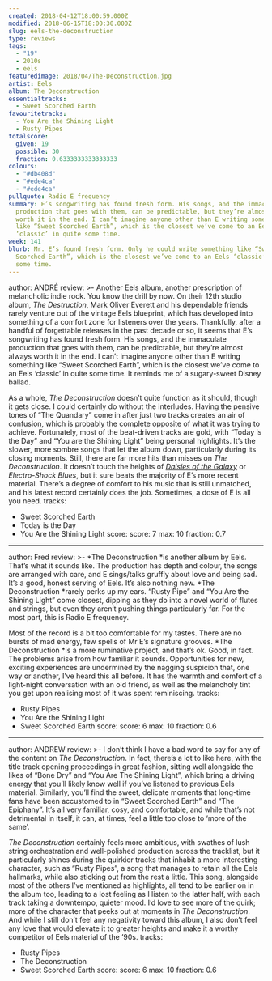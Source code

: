 ```yaml
---
created: 2018-04-12T18:00:59.000Z
modified: 2018-06-15T18:00:30.000Z
slug: eels-the-deconstruction
type: reviews
tags:
  - "19"
  - 2010s
  - eels
featuredimage: 2018/04/The-Deconstruction.jpg
artist: Eels
album: The Deconstruction
essentialtracks:
  - Sweet Scorched Earth
favouritetracks:
  - You Are the Shining Light
  - Rusty Pipes
totalscore:
  given: 19
  possible: 30
  fraction: 0.6333333333333333
colours:
  - "#db408d"
  - "#ede4ca"
  - "#ede4ca"
pullquote: Radio E frequency
summary: E’s songwriting has found fresh form. His songs, and the immaculate
  production that goes with them, can be predictable, but they’re almost always
  worth it in the end. I can’t imagine anyone other than E writing something
  like “Sweet Scorched Earth”, which is the closest we’ve come to an Eels
  ‘classic’ in quite some time.
week: 141
blurb: Mr. E’s found fresh form. Only he could write something like “Sweet
  Scorched Earth”, which is the closest we’ve come to an Eels ‘classic’ in quite
  some time.
---
```

author: ANDRÉ
review: >-
  Another Eels album, another prescription of melancholic indie rock. You know
  the drill by now. On their 12th studio album, *The Destruction*, Mark Oliver
  Everett and his dependable friends rarely venture out of the vintage Eels
  blueprint, which has developed into something of a comfort zone for listeners
  over the years. Thankfully, after a handful of forgettable releases in the
  past decade or so, it seems that E’s songwriting has found fresh form. His
  songs, and the immaculate production that goes with them, can be predictable,
  but they’re almost always worth it in the end. I can’t imagine anyone other
  than E writing something like “Sweet Scorched Earth”, which is the closest
  we’ve come to an Eels ‘classic’ in quite some time. It reminds me of a
  sugary-sweet Disney ballad.

  As a whole, *The Deconstruction* doesn’t quite function as it should, though it gets close. I could certainly do without the interludes. Having the pensive tones of “The Quandary” come in after just two tracks creates an air of confusion, which is probably the complete opposite of what it was trying to achieve. Fortunately, most of the beat-driven tracks are gold, with “Today is the Day” and “You are the Shining Light” being personal highlights. It’s the slower, more sombre songs that let the album down, particularly during its closing moments. Still, there are far more hits than misses on *The Deconstruction*. It doesn’t touch the heights of [*Daisies of the Galaxy*](<https://audioxide.com/reviews/eels-daisies-of-the-galaxy/>) or *Electro-Shock Blues*, but it sure beats the majority of E’s more recent material. There’s a degree of comfort to his music that is still unmatched, and his latest record certainly does the job. Sometimes, a dose of E is all you need.
tracks:
  - Sweet Scorched Earth
  - ­­Today is the Day
  - ­­You Are the Shining Light
score:
  score: 7
  max: 10
  fraction: 0.7
---
author: Fred
review: >-
  *The Deconstruction *is another album by Eels. That’s what it sounds like. The
  production has depth and colour, the songs are arranged with care, and E
  sings/talks gruffly about love and being sad. It’s a good, honest serving of
  Eels. It’s also nothing new. *The Deconstruction *rarely perks up my ears.
  “Rusty Pipe” and “You Are the Shining Light” come closest, dipping as they do
  into a novel world of flutes and strings, but even they aren’t pushing things
  particularly far. For the most part, this is Radio E frequency.

  Most of the record is a bit too comfortable for my tastes. There are no bursts of mad energy, few spells of Mr E’s signature grooves. *The Deconstruction *is a more ruminative project, and that’s ok. Good, in fact. The problems arise from how familiar it sounds. Opportunities for new, exciting experiences are undermined by the nagging suspicion that, one way or another, I’ve heard this all before. It has the warmth and comfort of a light-night conversation with an old friend, as well as the melancholy tint you get upon realising most of it was spent reminiscing.
tracks:
  - Rusty Pipes
  - ­­You Are the Shining Light
  - ­­Sweet Scorched Earth
score:
  score: 6
  max: 10
  fraction: 0.6
---
author: ANDREW
review: >-
  I don’t think I have a bad word to say for any of the content on *The
  Deconstruction*. In fact, there’s a lot to like here, with the title track
  opening proceedings in great fashion, sitting well alongside the likes of
  “Bone Dry” and “You Are The Shining Light”, which bring a driving energy that
  you’ll likely know well if you’ve listened to previous Eels material.
  Similarly, you’ll find the sweet, delicate moments that long-time fans have
  been accustomed to in “Sweet Scorched Earth” and “The Epiphany”. It’s all very
  familiar, cosy, and comfortable, and while that’s not detrimental in itself,
  it can, at times, feel a little too close to ‘more of the same’.

  *The Deconstruction* certainly feels more ambitious, with swathes of lush string orchestration and well-polished production across the tracklist, but it particularly shines during the quirkier tracks that inhabit a more interesting character, such as “Rusty Pipes”, a song that manages to retain all the Eels hallmarks, while also sticking out from the rest a little. This song, alongside most of the others I’ve mentioned as highlights, all tend to be earlier on in the album too, leading to a lost feeling as I listen to the latter half, with each track taking a downtempo, quieter mood. I’d love to see more of the quirk; more of the character that peeks out at moments in *The Deconstruction*. And while I still don’t feel any negativity toward this album, I also don’t feel any love that would elevate it to greater heights and make it a worthy competitor of Eels material of the ’90s.
tracks:
  - <span lang="fr" title="French language text" xml:lang="fr">Rusty Pipes
  - ­­The Deconstruction
  - ­­Sweet Scorched Earth</span>
score:
  score: 6
  max: 10
  fraction: 0.6

